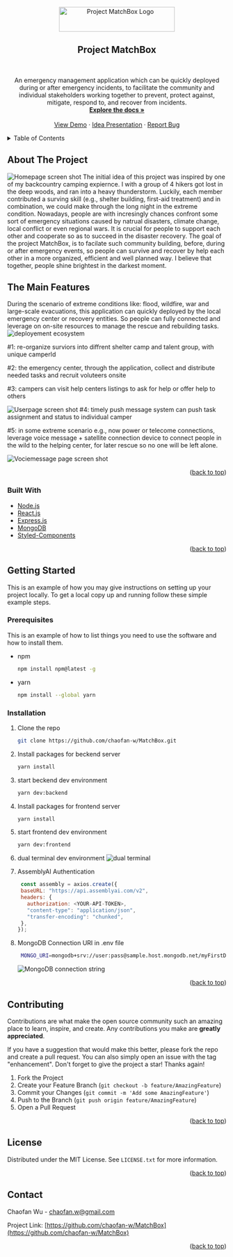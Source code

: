 <div id="top"></div>

<!-- PROJECT LOGO -->

<br />
<div align="center">
  <a href="https://github.com/chaofan-w/MatchBox">
    <img src="./frontend/public/screenshots/MatchBox-Logo-white.png" alt="Project MatchBox Logo" width="266" height="57">
  </a>

<br />
<h2 align="center">Project MatchBox</h2>
<br />

  <p align="center">
    An emergency management application which can be quickly deployed during or after emergency incidents, to facilitate the community and individual stakeholders working together to prevent, protect against, mitigate, respond to, and recover from incidents.
    <br />
    <a href="https://github.com/chaofan-w/MatchBox" targt="_blank"><strong>Explore the docs »</strong></a>
    <br />
    <br />
    <a href="https://projectmatchbox.netlify.app/" target="_blank">View Demo</a>
    ·
    <a href="https://app.pitch.com/app/presentation/dcc39a12-e9a5-4371-ad66-c873c1f6d39f/e25c79fd-a885-44b7-80ba-dafe39342542" target="_blank">Idea Presentation</a>
    ·
    <a href="https://github.com/chaofan-w/MatchBox/issues" target="_blank">Report Bug</a>
  </p>
</div>

<!-- TABLE OF CONTENTS -->
<details>
  <summary>Table of Contents</summary>
  <ol>
    <li>
      <a href="#about-the-project">About The Project</a>
      <li><a href="#the-main-features">The Main Features</a></li>
      <ul>
        <li><a href="#built-with">Built With</a></li>
      </ul>
    </li>
    <li>
      <a href="#getting-started">Getting Started</a>
      <ul>
        <li><a href="#prerequisites">Prerequisites</a></li>
        <li><a href="#installation">Installation</a></li>
      </ul>
    </li>
    <!-- <li><a href="#roadmap">Roadmap</a></li> -->
    <li><a href="#contributing">Contributing</a></li>
    <li><a href="#license">License</a></li>
    <li><a href="#contact">Contact</a></li>
    <!-- <li><a href="#acknowledgments">Acknowledgments</a></li> -->
  </ol>
</details>

<!-- ABOUT THE PROJECT -->

## About The Project

![Homepage screen shot][hompepage-screenshot]
The initial idea of this project was inspired by one of my backcountry camping expiernce.
I with a group of 4 hikers got lost in the deep woods, and ran into a heavy thunderstorm.
Luckily, each member contributed a surving skill (e.g., shelter building, first-aid treatment) and in combination, we could make through the long night in the extreme condition.
Nowadays, people are with incresingly chances confront some sort of emergency situations caused by natrual disasters, climate change, local conflict or even regional wars.
It is crucial for people to support each other and cooperate so as to succeed in the disaster recovery.
The goal of the project MatchBox, is to facilate such community building, before, during or after emergency events, so people can survive and recover by help each other in a more organized, efficient and well planned way.
I believe that together, people shine brightest in the darkest moment.

<!-- Main Features -->

## The Main Features

During the scenario of extreme conditions like: flood, wildfire, war and large-scale evacuations,
this application can quickly deployed by the local emergency center or recovery entities. So people can fully connected and leverage on on-site resources to manage the rescue and rebuilding tasks.
![deployement ecosystem][ecosystem-screenshot]

#1: re-organize surviors into diffrent shelter camp and talent group, with unique camperId

#2: the emergency center, through the application, collect and distribute needed tasks and recruit voluteers onsite

#3: campers can visit help centers listings to ask for help or offer help to others

![Userpage screen shot][user-page-screenshot]
#4: timely push message system can push task assignment and status to individual camper

#5: in some extreme scenario e.g., now power or telecome connections, leverage voice message + satellite connection device to connect people in the wild to the helping center, for later rescue so no one will be left alone.

![Vociemessage page screen shot][voicemsg-screenshot]

<p align="right">(<a href="#top">back to top</a>)</p>

### Built With

- [Node.js](https://nodejs.org/)
- [React.js](https://reactjs.org/)
- [Express.js](https://expressjs.com/)
- [MongoDB](https://www.mongodb.com/)
- [Styled-Components](https://styled-components.com/)

<p align="right">(<a href="#top">back to top</a>)</p>

<!-- GETTING STARTED -->

## Getting Started

This is an example of how you may give instructions on setting up your project locally.
To get a local copy up and running follow these simple example steps.

### Prerequisites

This is an example of how to list things you need to use the software and how to install them.

- npm
  ```sh
  npm install npm@latest -g
  ```
- yarn
  ```sh
  npm install --global yarn
  ```

### Installation

1. Clone the repo
   ```sh
   git clone https://github.com/chaofan-w/MatchBox.git
   ```
2. Install packages for beckend server
   ```sh
   yarn install
   ```
3. start beckend dev environment
   ```sh
   yarn dev:backend
   ```
4. Install packages for frontend server
   ```sh
   yarn install
   ```
5. start frontend dev environment

   ```sh
   yarn dev:frontend
   ```

6. dual terminal dev environment
   ![dual terminal](./frontend/public/screenshots/dual-terminal.png)

7. AssemblyAI Authentication
   ```js
    const assembly = axios.create({
    baseURL: "https://api.assemblyai.com/v2",
    headers: {
      authorization: <YOUR-API-TOKEN>,
      "content-type": "application/json",
      "transfer-encoding": "chunked",
    },
   });
   ```
8. MongoDB Connection URI in .env file
   ```sh
    MONGO_URI=mongodb+srv://user:pass@sample.host.mongodb.net/myFirstDatabase?retryWrites=true&w=majority
   ```
   ![MongoDB connection string][mongodb-screenshot]

<p align="right">(<a href="#top">back to top</a>)</p>

## Contributing

Contributions are what make the open source community such an amazing place to learn, inspire, and create. Any contributions you make are **greatly appreciated**.

If you have a suggestion that would make this better, please fork the repo and create a pull request. You can also simply open an issue with the tag "enhancement".
Don't forget to give the project a star! Thanks again!

1. Fork the Project
2. Create your Feature Branch (`git checkout -b feature/AmazingFeature`)
3. Commit your Changes (`git commit -m 'Add some AmazingFeature'`)
4. Push to the Branch (`git push origin feature/AmazingFeature`)
5. Open a Pull Request

<p align="right">(<a href="#top">back to top</a>)</p>

<!-- LICENSE -->

## License

Distributed under the MIT License. See `LICENSE.txt` for more information.

<p align="right">(<a href="#top">back to top</a>)</p>

<!-- CONTACT -->

## Contact

Chaofan Wu - chaofan.w@gmail.com

Project Link: [https://github.com/chaofan-w/MatchBox](https://github.com/chaofan-w/MatchBox)

<p align="right">(<a href="#top">back to top</a>)</p>

<!-- ACKNOWLEDGMENTS -->

<!-- ## Acknowledgments

- []()
- []()
- []()

<p align="right">(<a href="#top">back to top</a>)</p> -->

<!-- MARKDOWN LINKS & IMAGES -->
<!-- https://www.markdownguide.org/basic-syntax/#reference-style-links -->

[contributors-shield]: https://img.shields.io/github/contributors/chaofan-w/MatchBox.svg?style=for-the-badge
[contributors-url]: https://github.com/chaofan-w/MatchBox/graphs/contributors
[forks-shield]: https://img.shields.io/github/forks/chaofan-w/MatchBox.svg?style=for-the-badge
[forks-url]: https://github.com/chaofan-w/MatchBox/network/members
[stars-shield]: https://img.shields.io/github/stars/chaofan-w/MatchBox.svg?style=for-the-badge
[stars-url]: https://github.com/chaofan-w/MatchBox/stargazers
[issues-shield]: https://img.shields.io/github/issues/chaofan-w/MatchBox.svg?style=for-the-badge
[issues-url]: https://github.com/chaofan-w/MatchBox/issues
[license-shield]: https://img.shields.io/github/license/chaofan-w/MatchBox.svg?style=for-the-badge
[license-url]: https://github.com/chaofan-w/MatchBox/blob/master/LICENSE.txt
[linkedin-shield]: https://img.shields.io/badge/-LinkedIn-black.svg?style=for-the-badge&logo=linkedin&colorB=555
[linkedin-url]: https://linkedin.com/in/chaofanwu
[hompepage-screenshot]: ./frontend/public/screenshots/home-page.png
[user-page-screenshot]: ./frontend/public/screenshots/camper_page_inbox.png
[voicemsg-screenshot]: ./frontend/public/screenshots/vo-message-listing.png
[ecosystem-screenshot]: ./frontend/public/screenshots/deployment-ecosystem.png
[mongodb-screenshot]: ./frontend/public/screenshots/connection-string-parts.png
